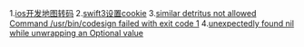 1.[ios开发地图转码](http://www.jianshu.com/p/4711ef4f2657)
2.[swift3设置cookie](http://www.jianshu.com/p/9726c149a06b)
3.[similar detritus not allowed Command /usr/bin/codesign failed with exit code 1](https://stackoverflow.com/questions/39652867/code-sign-error-in-macos-sierra-xcode-8-resource-fork-finder-information-or)
4.[unexpectedly found nil while unwrapping an Optional value](http://www.jianshu.com/p/3e113a237746)
